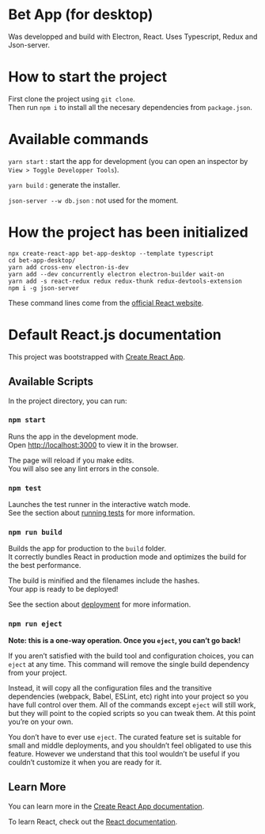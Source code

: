 # Bet App (for desktop)

Was developped and build with Electron, React.
Uses Typescript, Redux and Json-server.

# How to start the project

First clone the project using ```git clone```.\
Then run ```npm i``` to install all the necesary dependencies from ```package.json```.

# Available commands
```yarn start``` : start the app for development (you can open an inspector by ```View > Toggle Developper Tools```).

```yarn build``` : generate the installer.

```json-server --w db.json``` : not used for the moment.

# How the project has been initialized

```
npx create-react-app bet-app-desktop --template typescript
cd bet-app-desktop/
yarn add cross-env electron-is-dev
yarn add --dev concurrently electron electron-builder wait-on
yarn add -s react-redux redux redux-thunk redux-devtools-extension
npm i -g json-server
```
These command lines come from the [official React website](https://reactjsexample.com/electron-integration-with-react/).

# Default React.js documentation

This project was bootstrapped with [Create React App](https://github.com/facebook/create-react-app).

## Available Scripts

In the project directory, you can run:

### `npm start`

Runs the app in the development mode.\
Open [http://localhost:3000](http://localhost:3000) to view it in the browser.

The page will reload if you make edits.\
You will also see any lint errors in the console.

### `npm test`

Launches the test runner in the interactive watch mode.\
See the section about [running tests](https://facebook.github.io/create-react-app/docs/running-tests) for more information.

### `npm run build`

Builds the app for production to the `build` folder.\
It correctly bundles React in production mode and optimizes the build for the best performance.

The build is minified and the filenames include the hashes.\
Your app is ready to be deployed!

See the section about [deployment](https://facebook.github.io/create-react-app/docs/deployment) for more information.

### `npm run eject`

**Note: this is a one-way operation. Once you `eject`, you can’t go back!**

If you aren’t satisfied with the build tool and configuration choices, you can `eject` at any time. This command will remove the single build dependency from your project.

Instead, it will copy all the configuration files and the transitive dependencies (webpack, Babel, ESLint, etc) right into your project so you have full control over them. All of the commands except `eject` will still work, but they will point to the copied scripts so you can tweak them. At this point you’re on your own.

You don’t have to ever use `eject`. The curated feature set is suitable for small and middle deployments, and you shouldn’t feel obligated to use this feature. However we understand that this tool wouldn’t be useful if you couldn’t customize it when you are ready for it.

## Learn More

You can learn more in the [Create React App documentation](https://facebook.github.io/create-react-app/docs/getting-started).

To learn React, check out the [React documentation](https://reactjs.org/).
